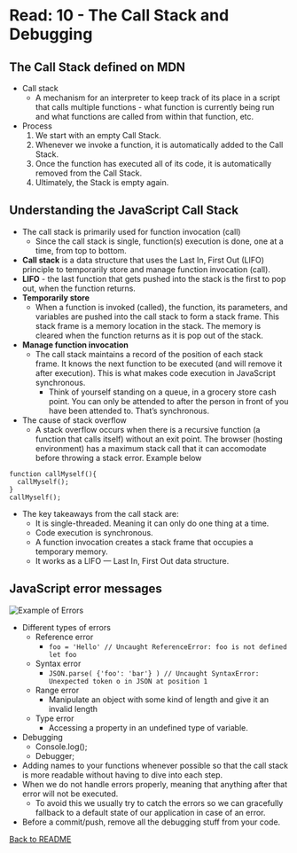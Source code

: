 # Read: 10 - The Call Stack and Debugging

## The Call Stack defined on MDN

- Call stack
  - A mechanism for an interpreter to keep track of its place in a script that calls multiple functions - what function is currently being run and what functions are called from within that function, etc.
- Process
  1. We start with an empty Call Stack.
  2. Whenever we invoke a function, it is automatically added to the Call Stack.
  3. Once the function has executed all of its code, it is automatically removed from the Call Stack.
  4. Ultimately, the Stack is empty again.

## Understanding the JavaScript Call Stack

- The call stack is primarily used for function invocation (call)
  - Since the call stack is single, function(s) execution is done, one at a time, from top to bottom.
- **Call stack** is a data structure that uses the Last In, First Out (LIFO) principle to temporarily store and manage function invocation (call).
- **LIFO** - the last function that gets pushed into the stack is the first to pop out, when the function returns.
- **Temporarily store**
  - When a function is invoked (called), the function, its parameters, and variables are pushed into the call stack to form a stack frame. This stack frame is a memory location in the stack. The memory is cleared when the function returns as it is pop out of the stack.
- **Manage function invocation**
  - The call stack maintains a record of the position of each stack frame. It knows the next function to be executed (and will remove it after execution). This is what makes code execution in JavaScript synchronous.
    - Think of yourself standing on a queue, in a grocery store cash point. You can only be attended to after the person in front of you have been attended to. That’s synchronous.
- The cause of stack overflow
  - A stack overflow occurs when there is a recursive function (a function that calls itself) without an exit point. The browser (hosting environment) has a maximum stack call that it can accomodate before throwing a stack error. Example below

```
function callMyself(){
  callMyself();
}
callMyself();
```

- The key takeaways from the call stack are:
  - It is single-threaded. Meaning it can only do one thing at a time.
  - Code execution is synchronous.
  - A function invocation creates a stack frame that occupies a temporary memory.
  - It works as a LIFO — Last In, First Out data structure.

## JavaScript error messages

![Example of Errors](img/error.PNG)

- Different types of errors
  - Reference error
    - ```foo = 'Hello' // Uncaught ReferenceError: foo is not defined let foo```
  - Syntax error
    - ```JSON.parse( {'foo': 'bar'} ) // Uncaught SyntaxError: Unexpected token o in JSON at position 1```
  - Range error
    - Manipulate an object with some kind of length and give it an invalid length
  - Type error
    - Accessing a property in an undefined type of variable.
- Debugging
  - Console.log();
  - Debugger;
- Adding names to your functions whenever possible so that the call stack is more readable without having to dive into each step.
- When we do not handle errors properly, meaning that anything after that error will not be executed.
  - To avoid this we usually try to catch the errors so we can gracefully fallback to a default state of our application in case of an error.
- Before a commit/push, remove all the debugging stuff from your code.

[Back to README](README.md)
